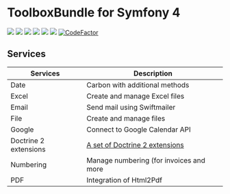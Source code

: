 # ToolboxBundle for Symfony 4
<img src="https://badgen.net/packagist/v/atournayre/toolbox-bundle/latest" /> <img src="https://badgen.net/github/tag/atournayre/toolbox-bundle" /> <img src="https://badgen.net/packagist/php/atournayre/toolbox-bundle" /> <img src="https://badgen.net/github/last-commit/atournayre/toolbox-bundle" /> <img src="https://badgen.net/travis/atournayre/toolbox-bundle" /> <img src="https://badgen.net/codacy/grade/3b38b47687f744b2b5c18b1035d9a2d8" /> [![CodeFactor](https://www.codefactor.io/repository/github/atournayre/toolbox-bundle/badge)](https://www.codefactor.io/repository/github/atournayre/toolbox-bundle)


## Services

| Services              | Description                                                                      |
|---                    |---                                                                               |
| Date                  | Carbon with additional methods                                                   |
| Excel                 | Create and manage Excel files                                                    |
| Email                 | Send mail using Swiftmailer                                                      |
| File                  | Create and manage files                                                          |
| Google                | Connect to Google Calendar API                                                   |
| Doctrine 2 extensions | [A set of Doctrine 2 extensions](https://github.com/beberlei/DoctrineExtensions) |
| Numbering             | Manage numbering (for invoices and more                                          |
| PDF                   | Integration of Html2Pdf                                                          |
